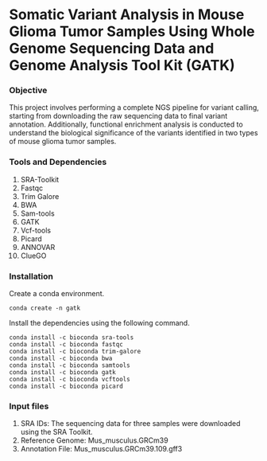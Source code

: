 # Somatic Variant Analysis in Mouse Glioma Tumor Samples Using Whole Genome Sequencing Data and Genome Analysis Tool Kit (GATK)

### Objective
This project involves performing a complete NGS pipeline for variant calling, starting from downloading the raw sequencing data to final variant annotation. Additionally, functional enrichment analysis is conducted to understand the biological significance of the variants identified in two types of mouse glioma tumor samples.

### Tools and Dependencies
1. SRA-Toolkit
2. Fastqc
3. Trim Galore
4. BWA
5. Sam-tools
6. GATK
7. Vcf-tools
8. Picard
9. ANNOVAR
10. ClueGO

### Installation

Create a conda environment.
```
conda create -n gatk
```
Install the dependencies using the following command.
```
conda install -c bioconda sra-tools
conda install -c bioconda fastqc
conda install -c bioconda trim-galore
conda install -c bioconda bwa
conda install -c bioconda samtools
conda install -c bioconda gatk
conda install -c bioconda vcftools
conda install -c bioconda picard
```
### Input files 
1. SRA IDs: The sequencing data for three samples were downloaded using the SRA Toolkit.
2. Reference Genome: Mus_musculus.GRCm39
3. Annotation File: Mus_musculus.GRCm39.109.gff3
